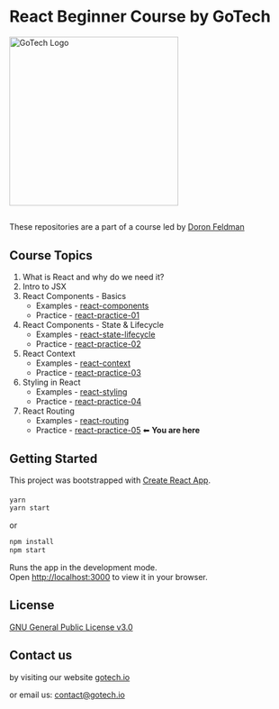 # React Beginner Course by GoTech
<img src="https://gotech.io/assets/images/common/logo.svg" alt="GoTech Logo" width="300"/>

##
These repositories are a part of a course led by [Doron Feldman](https://github.com/doronfeldman)

## Course Topics
1. What is React and why do we need it?
2. Intro to JSX
3. React Components - Basics
   * Examples - [react-components](https://github.com/gotech-io/react-components)
   * Practice - [react-practice-01](https://github.com/gotech-io/react-practice-01)
4. React Components - State & Lifecycle
   * Examples - [react-state-lifecycle](https://github.com/gotech-io/react-state-lifecycle)
   * Practice - [react-practice-02](https://github.com/gotech-io/react-practice-02)
5. React Context
   * Examples - [react-context](https://github.com/gotech-io/react-context)
   * Practice - [react-practice-03](https://github.com/gotech-io/react-practice-03)
6. Styling in React
   * Examples - [react-styling](https://github.com/gotech-io/react-styling)
   * Practice - [react-practice-04](https://github.com/gotech-io/react-practice-04)
7. React Routing
   * Examples - [react-routing](https://github.com/gotech-io/react-routing)
   * Practice - [react-practice-05](https://github.com/gotech-io/react-practice-05) ⬅ **You are here**


## Getting Started
This project was bootstrapped with [Create React App](https://github.com/facebook/create-react-app).

#### 
```sh
yarn
yarn start
```
 or 
 
 ```sh
npm install
npm start
```

Runs the app in the development mode.\
Open [http://localhost:3000](http://localhost:3000) to view it in your browser.

## License
[GNU General Public License v3.0](https://choosealicense.com/licenses/gpl-3.0/)

## Contact us
by visiting our website [gotech.io](https://www.gotech.io/)

or email us: [contact@gotech.io](mailto:contact@gotech.io)